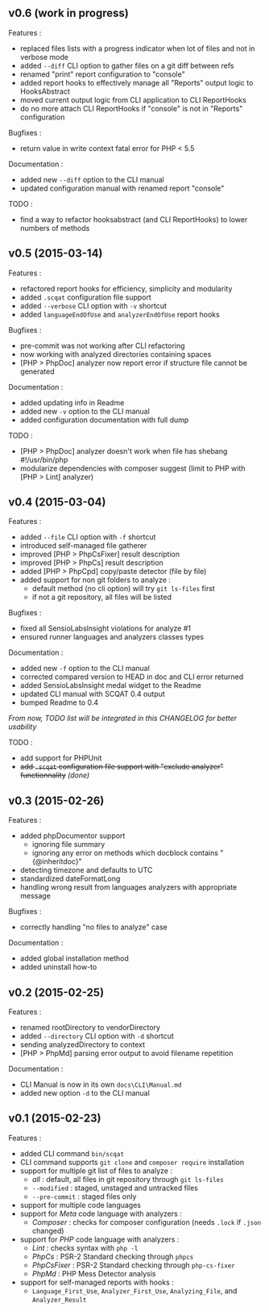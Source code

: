 ## v0.6 (work in progress)

Features :

 - replaced files lists with a progress indicator when lot of files and not in verbose mode
 - added `--diff` CLI option to gather files on a git diff between refs
 - renamed "print" report configuration to "console"
 - added report hooks to effectively manage all "Reports" output logic to HooksAbstract
 - moved current output logic from CLI application to CLI ReportHooks
 - do no more attach CLI ReportHooks if "console" is not in "Reports" configuration

Bugfixes :

 - return value in write context fatal error for PHP < 5.5

Documentation :

 - added new `--diff` option to the CLI manual
 - updated configuration manual with renamed report "console"

TODO :

 - find a way to refactor hooksabstract (and CLI ReportHooks) to lower numbers of methods

## v0.5 (2015-03-14)

Features :

 - refactored report hooks for efficiency, simplicity and modularity
 - added `.scqat` configuration file support
 - added `--verbose` CLI option with `-v` shortcut
 - added `languageEndOfUse` and `analyzerEndOfUse` report hooks

Bugfixes :

 - pre-commit was not working after CLI refactoring
 - now working with analyzed directories containing spaces
 - [PHP > PhpDoc] analyzer now report error if structure file cannot be generated

Documentation :

 - added updating info in Readme
 - added new `-v` option to the CLI manual
 - added configuration documentation with full dump

TODO :

 - [PHP > PhpDoc] analyzer doesn't work when file has shebang #!/usr/bin/php
 - modularize dependencies with composer suggest (limit to PHP with [PHP > Lint] analyzer)

## v0.4 (2015-03-04)

Features :

 - added `--file` CLI option with `-f` shortcut
 - introduced self-managed file gatherer
 - improved [PHP > PhpCsFixer] result description
 - improved [PHP > PhpCs] result description
 - added [PHP > PhpCpd] copy/paste detector (file by file)
 - added support for non git folders to analyze :
   - default method (no cli option) will try `git ls-files` first
   - if not a git repository, all files will be listed

Bugfixes :

 - fixed all SensioLabsInsight violations for analyze #1
 - ensured runner languages and analyzers classes types

Documentation :

 - added new `-f` option to the CLI manual
 - corrected compared version to HEAD in doc and CLI error returned
 - added SensioLabsInsight medal widget to the Readme
 - updated CLI manual with SCQAT 0.4 output
 - bumped Readme to 0.4

*From now, TODO list will be integrated in this CHANGELOG for better usability*

TODO :

 - add support for PHPUnit
 - ~~add `.scqat` configuration file support with "exclude analyzer" functionnality~~ *(done)*

## v0.3 (2015-02-26)

Features :

 - added phpDocumentor support
   - ignoring file summary
   - ignoring any error on methods which docblock contains "{@inheritdoc}"
 - detecting timezone and defaults to UTC
 - standardized dateFormatLong
 - handling wrong result from languages analyzers with appropriate message

Bugfixes :

 - correctly handling "no files to analyze" case

Documentation :

 - added global installation method
 - added uninstall how-to

## v0.2 (2015-02-25)

Features :

  - renamed rootDirectory to vendorDirectory
  - added `--directory` CLI option with `-d` shortcut
  - sending analyzedDirectory to context
  - [PHP > PhpMd] parsing error output to avoid filename repetition

Documentation :

  - CLI Manual is now in its own `docs\CLI\Manual.md`
  - added new option `-d` to the CLI manual

## v0.1 (2015-02-23)

Features :

  - added CLI command `bin/scqat`
  - CLI command supports `git clone` and `composer require` installation
  - support for multiple git list of files to analyze :
    - *all* : default, all files in git repository through `git ls-files`
    - `--modified` : staged, unstaged and untracked files
    - `--pre-commit` : staged files only
  - support for multiple code languages
  - support for *Meta* code language with analyzers :
    - *Composer* : checks for composer configuration (needs `.lock` if `.json` changed)
  - support for *PHP* code language with analyzers :
    - *Lint* : checks syntax with `php -l`
    - *PhpCs* : PSR-2 Standard checking through `phpcs`
    - *PhpCsFixer* : PSR-2 Standard checking through `php-cs-fixer`
    - *PhpMd* : PHP Mess Detector analysis
  - support for self-managed reports with hooks :
    - `Language_First_Use`, `Analyzer_First_Use`, `Analyzing_File`, and `Analyzer_Result`